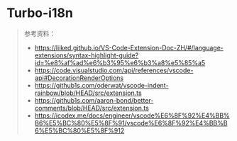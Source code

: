 # Turbo-i18n

> 参考资料：
>
> - https://liiked.github.io/VS-Code-Extension-Doc-ZH/#/language-extensions/syntax-highlight-guide?id=%e8%af%ad%e6%b3%95%e6%b3%a8%e5%85%a5
> - https://code.visualstudio.com/api/references/vscode-api#DecorationRenderOptions
> - https://github1s.com/oderwat/vscode-indent-rainbow/blob/HEAD/src/extension.ts
> - https://github1s.com/aaron-bond/better-comments/blob/HEAD/src/extension.ts
> - https://icodex.me/docs/engineer/vscode%E6%8F%92%E4%BB%B6%E5%BC%80%E5%8F%91/vscode%E6%8F%92%E4%BB%B6%E5%BC%80%E5%8F%912

